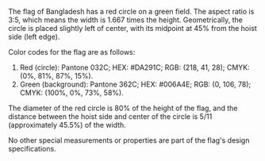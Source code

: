 The flag of Bangladesh has a red circle on a green field. The aspect ratio is 3:5, which means the width is 1.667 times the height. Geometrically, the circle is placed slightly left of center, with its midpoint at 45% from the hoist side (left edge).

Color codes for the flag are as follows:
1. Red (circle): Pantone 032C; HEX: #DA291C; RGB: (218, 41, 28); CMYK: (0%, 81%, 87%, 15%).
2. Green (background): Pantone 362C; HEX: #006A4E; RGB: (0, 106, 78); CMYK: (100%, 0%, 73%, 58%).

The diameter of the red circle is 80% of the height of the flag, and the distance between the hoist side and center of the circle is 5/11 (approximately 45.5%) of the width.

No other special measurements or properties are part of the flag's design specifications.